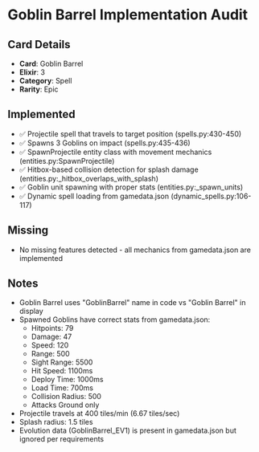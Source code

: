 # Goblin Barrel Implementation Audit

## Card Details
- **Card**: Goblin Barrel
- **Elixir**: 3
- **Category**: Spell
- **Rarity**: Epic

## Implemented
- ✅ Projectile spell that travels to target position (spells.py:430-450)
- ✅ Spawns 3 Goblins on impact (spells.py:435-436)
- ✅ SpawnProjectile entity class with movement mechanics (entities.py:SpawnProjectile)
- ✅ Hitbox-based collision detection for splash damage (entities.py:_hitbox_overlaps_with_splash)
- ✅ Goblin unit spawning with proper stats (entities.py:_spawn_units)
- ✅ Dynamic spell loading from gamedata.json (dynamic_spells.py:106-117)

## Missing
- No missing features detected - all mechanics from gamedata.json are implemented

## Notes
- Goblin Barrel uses "GoblinBarrel" name in code vs "Goblin Barrel" in display
- Spawned Goblins have correct stats from gamedata.json:
  - Hitpoints: 79
  - Damage: 47
  - Speed: 120
  - Range: 500
  - Sight Range: 5500
  - Hit Speed: 1100ms
  - Deploy Time: 1000ms
  - Load Time: 700ms
  - Collision Radius: 500
  - Attacks Ground only
- Projectile travels at 400 tiles/min (6.67 tiles/sec)
- Splash radius: 1.5 tiles
- Evolution data (GoblinBarrel_EV1) is present in gamedata.json but ignored per requirements